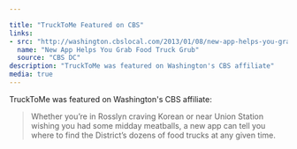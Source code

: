 ```yaml
---

title: "TruckToMe Featured on CBS"
links:
- src: "http://washington.cbslocal.com/2013/01/08/new-app-helps-you-grab-food-truck-grub/"
  name: "New App Helps You Grab Food Truck Grub"
  source: "CBS DC"
description: "TruckToMe was featured on Washington's CBS affiliate"
media: true
---
```


TruckToMe was featured on Washington's CBS affiliate:

> Whether you’re in Rosslyn craving Korean or near Union Station wishing you had some midday meatballs, a new app can tell you where to find the District’s dozens of food trucks at any given time.

